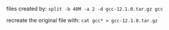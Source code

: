 files created by: ```split -b 40M -a 2 -d gcc-12.1.0.tar.gz gcc```

recreate the original file with: ```cat gcc* > gcc-12.1.0.tar.gz```



